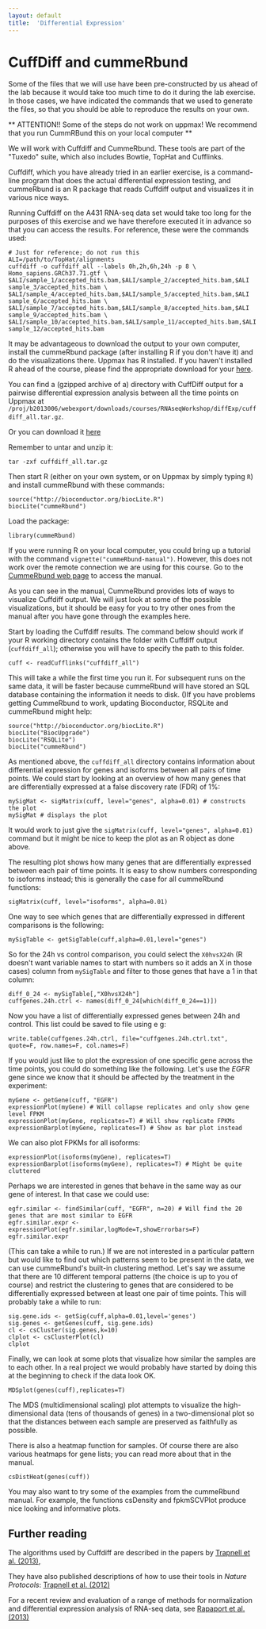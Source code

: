```yaml
---
layout: default
title:  'Differential Expression'
---
```





# CuffDiff and cummeRbund


Some of the files that we will use have been pre-constructed by us ahead of the lab because it would take too much time to do it during the lab exercise. In those cases, we have indicated the commands that we used to generate the files, so that you should be able to reproduce the results on your own.

** ATTENTION!! Some of the steps do not work on uppmax! We recommend that you run CummRBund this on your local computer **



We will work with Cuffdiff and CummeRbund. These tools are part of the "Tuxedo" suite, which also includes Bowtie, TopHat and Cufflinks.

Cuffdiff, which you have already tried in an earlier exercise, is a command-line program that does the actual differential expression testing, and cummeRbund is an R package that reads Cuffdiff output and visualizes it in various nice ways.

Running Cuffdiff on the A431 RNA-seq data set would take too long for the purposes of this exercise and we have therefore executed it in advance so that you can access the results. For reference, these were the commands used:

	# Just for reference; do not run this
 	ALI=/path/to/TopHat/alignments
 	cuffdiff -o cuffdiff_all --labels 0h,2h,6h,24h -p 8 \
 	Homo_sapiens.GRCh37.71.gtf \
 	$ALI/sample_1/accepted_hits.bam,$ALI/sample_2/accepted_hits.bam,$ALI
 	sample_3/accepted_hits.bam \
 	$ALI/sample_4/accepted_hits.bam,$ALI/sample_5/accepted_hits.bam,$ALI
 	sample_6/accepted_hits.bam \
 	$ALI/sample_7/accepted_hits.bam,$ALI/sample_8/accepted_hits.bam,$ALI
 	sample_9/accepted_hits.bam \
 	$ALI/sample_10/accepted_hits.bam,$ALI/sample_11/accepted_hits.bam,$ALI
 	sample_12/accepted_hits.bam

It may be advantageous to download the output to your own computer, install the cummeRbund package (after installing R if you don't have it) and do the visualizations there. Uppmax has R installed. If you haven't installed R ahead of the course, please find the appropriate download for your [here](http://ftp.sunet.se/pub/lang/CRAN/). 


You can find a (gzipped archive of a) directory with CuffDiff output for a pairwise  differential expression analysis between all the time points on Uppmax at  `/proj/b2013006/webexport/downloads/courses/RNAseqWorkshop/diffExp/cuffdiff_all.tar.gz`. 

Or you can download it [here](https://export.uppmax.uu.se/b2013006/downloads/courses/RNAseqWorkshop/diffExp/cuffdiff_all.tar.gz)

Remember to untar and unzip it:

    tar -zxf cuffdiff_all.tar.gz
 
Then start R (either on your own system, or on Uppmax by simply typing
``R``) and install cummeRbund with these commands:

    source("http://bioconductor.org/biocLite.R")
    biocLite("cummeRbund")

Load the package:

    library(cummeRbund)

If you were running R on your local computer, you could bring up a tutorial with the command ``vignette("cummeRbund-manual")``. However, this does not work over the remote connection we are using for this course. Go to the [CummeRbund web page](http://compbio.mit.edu/cummeRbund/) to access the manual.

As you can see in the manual, CummeRbund provides lots of ways to visualize Cuffdiff output. We will just look at some of the possible visualizations, but it should be easy for you to try other ones from the manual after you have gone through the examples here.

Start by loading the Cuffdiff results. The command below should work if your R working directory contains the folder with Cuffdiff output (``cuffdiff_all``); otherwise you will have to specify the path to this folder.

    cuff <- readCufflinks("cuffdiff_all") 

This will take a while the first time you run it. For subsequent runs on the same data, it will be faster because cummeRbund will have stored an SQL database containing the information it needs to disk. ()If you have problems getting CummeRbund to work, updating Bioconductor, RSQLite and cummeRbund might help:

	source("http://bioconductor.org/biocLite.R")
	biocLite("BiocUpgrade")
	biocLite("RSQLite")
	biocLite("cummeRbund")

As mentioned above, the ``cuffdiff_all`` directory contains information about differential expression for genes and isoforms between all pairs of time points. We could start by looking at an overview of how many genes that are differentially expressed at a false discovery rate (FDR) of 1%:

    mySigMat <- sigMatrix(cuff, level="genes", alpha=0.01) # constructs the plot
    mySigMat # displays the plot

It would work to just give the ``sigMatrix(cuff, level="genes", alpha=0.01)`` command but it might be nice to keep the plot as an R object as done above.

The resulting plot shows how many genes that are differentially expressed between each pair of time points. It is easy to show numbers corresponding to isoforms instead; this is generally the case for all cummeRbund functions:

    sigMatrix(cuff, level="isoforms", alpha=0.01)

One way to see which genes that are differentially expressed in different comparisons is the following:

    mySigTable <- getSigTable(cuff,alpha=0.01,level="genes")

So for the 24h vs control comparison, you could select the ``X0hvsX24h`` (R doesn't want variable names to start with numbers so it adds an X in those cases) column from ``mySigTable`` and filter to those genes that have a 1 in that column:

    diff_0_24 <- mySigTable[,"X0hvsX24h"]
    cuffgenes.24h.ctrl <- names(diff_0_24[which(diff_0_24==1)])

Now you have a list of differentially expressed genes between 24h and control. This list could be saved to file using e g:

    write.table(cuffgenes.24h.ctrl, file="cuffgenes.24h.ctrl.txt", quote=F, row.names=F, col.names=F)

If you would just like to plot the expression of one specific gene across the time points, you could do something like the following. Let's use the *EGFR* gene since we know that it should be affected by the treatment in the experiment:

    myGene <- getGene(cuff, "EGFR")
    expressionPlot(myGene) # Will collapse replicates and only show gene level FPKM
    expressionPlot(myGene, replicates=T) # Will show replicate FPKMs
    expressionBarplot(myGene, replicates=T) # Show as bar plot instead

We can also plot FPKMs for all isoforms:

    expressionPlot(isoforms(myGene), replicates=T)
    expressionBarplot(isoforms(myGene), replicates=T) # Might be quite cluttered

Perhaps we are interested in genes that behave in the same way as our gene of interest. In that case we could use:

    egfr.similar <- findSimilar(cuff, "EGFR", n=20) # Will find the 20 genes that are most similar to EGFR 
    egfr.similar.expr <- expressionPlot(egfr.similar,logMode=T,showErrorbars=F)
    egfr.similar.expr

(This can take a while to run.) If we are not interested in a particular pattern but would like to find out which patterns seem to be present in the data, we can use cummeRbund's built-in clustering method. Let's say we assume that there are 10 different temporal patterns (the choice is up to you of course) and restrict the clustering to genes that are considered to be differentially expressed between at least one pair of time points. This will probably take a while to run:

    sig.gene.ids <- getSig(cuff,alpha=0.01,level='genes')
    sig.genes <- getGenes(cuff, sig.gene.ids)
    cl <- csCluster(sig.genes,k=10)
    clplot <- csClusterPlot(cl)
    clplot

Finally, we can look at some plots that visualize how similar the samples are to each other. In a real project we would probably have started by doing this at the beginning to check if the data look OK.

    MDSplot(genes(cuff),replicates=T)    

The MDS (multidimensional scaling) plot attempts to visualize the high-dimensional data (tens of thousands of genes) in a two-dimensional plot so that the distances between each sample are preserved as faithfully as possible.

There is also a heatmap function for samples. Of course there are also various heatmaps for gene lists; you can read more about that in the manual.

    csDistHeat(genes(cuff)) 

You may also want to try some of the examples from the cummeRbund manual. For example, the functions csDensity and fpkmSCVPlot produce nice looking and informative plots.

## Further reading

The algorithms used by Cuffdiff are described in the papers by
[Trapnell et al. (2013)](http://www.ncbi.nlm.nih.gov/pubmed/23222703),

They have also published descriptions of how to use their tools in *Nature Protocols*: [Trapnell et al. (2012)](http://www.ncbi.nlm.nih.gov/pubmed/22383036)

For a recent review and evaluation of a range of methods for
normalization and differential expression analysis of RNA-seq data,
see [Rapaport et al. (2013)](http://genomebiology.com/content/14/9/R95)
